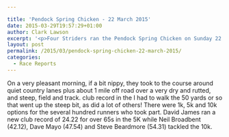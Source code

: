 ```yaml
---

title: 'Pendock Spring Chicken - 22 March 2015'
date: 2015-03-29T19:57:29+01:00
author: Clark Lawson
excerpt: '<p>Four Striders ran the Pendock Spring Chicken on Sunday 22 March. </p>'
layout: post
permalink: /2015/03/pendock-spring-chicken-22-march-2015/
categories:
  - Race Reports
---
```

On a very pleasant morning, if a bit nippy, they took to the course around quiet country lanes plus about 1 mile off road over a very dry and rutted, and steep, field and track. club record in the I had to walk the 50 yards or so that went up the steep bit, as did a lot of others! There were 1k, 5k and 10k options for the several hundred runners who took part. David James ran a new club record of 24.22 for over 65s in the 5K while Neil Broadbent (42.12), Dave Mayo (47.54) and Steve Beardmore (54.31) tackled the 10k.